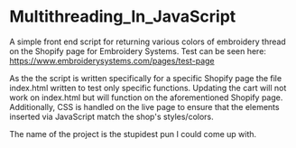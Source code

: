 # Multithreading_In_JavaScript
A simple front end script for returning various colors of embroidery thread on the Shopify page for Embroidery Systems.
Test can be seen here:
https://www.embroiderysystems.com/pages/test-page

As the the script is written specifically for a specific Shopify page the file index.html written to test only specific functions. Updating the cart will not work on index.html but will function on the aforementioned Shopify page.
Additionally, CSS is handled on the live page to ensure that the elements inserted via JavaScript match the shop's styles/colors.

The name of the project is the stupidest pun I could come up with.
